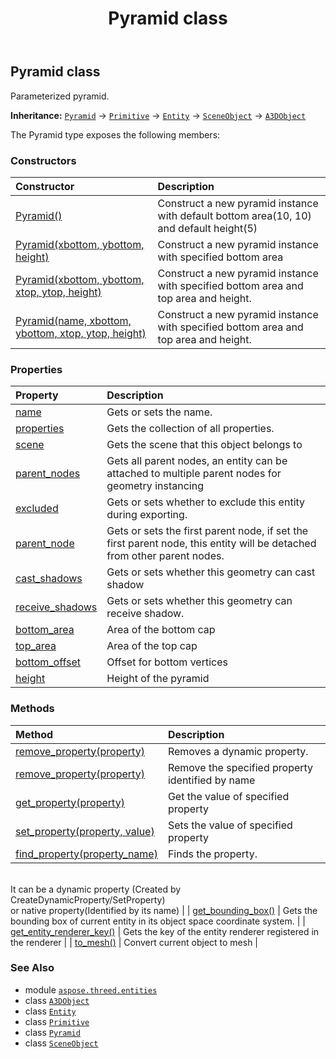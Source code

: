 ﻿---
title: Pyramid class
second_title: Aspose.3D for Python via .NET API References
description: 
type: docs
weight: 290
url: /python-net/aspose.threed.entities/pyramid/
is_root: false
---

## Pyramid class

Parameterized pyramid.



**Inheritance:** [`Pyramid`](/3d/python-net/aspose.threed.entities/pyramid) → 
[`Primitive`](/3d/python-net/aspose.threed.entities/primitive) → 
[`Entity`](/3d/python-net/aspose.threed/entity) → 
[`SceneObject`](/3d/python-net/aspose.threed/sceneobject) → 
[`A3DObject`](/3d/python-net/aspose.threed/a3dobject)



The Pyramid type exposes the following members:

### Constructors
| Constructor | Description |
| :- | :- |
| [Pyramid()](/3d/python-net/aspose.threed.entities/pyramid/__init__/#) | Construct a new pyramid instance with default bottom area(10, 10) and default height(5) |
| [Pyramid(xbottom, ybottom, height)](/3d/python-net/aspose.threed.entities/pyramid/__init__/#float-float-float) | Construct a new pyramid instance with specified bottom area |
| [Pyramid(xbottom, ybottom, xtop, ytop, height)](/3d/python-net/aspose.threed.entities/pyramid/__init__/#float-float-float-float-float) | Construct a new pyramid instance with specified bottom area and top area and height. |
| [Pyramid(name, xbottom, ybottom, xtop, ytop, height)](/3d/python-net/aspose.threed.entities/pyramid/__init__/#str-float-float-float-float-float) | Construct a new pyramid instance with specified bottom area and top area and height. |


### Properties
| Property | Description |
| :- | :- |
| [name](/3d/python-net/aspose.threed.entities/pyramid/name) | Gets or sets the name. |
| [properties](/3d/python-net/aspose.threed.entities/pyramid/properties) | Gets the collection of all properties. |
| [scene](/3d/python-net/aspose.threed.entities/pyramid/scene) | Gets the scene that this object belongs to |
| [parent_nodes](/3d/python-net/aspose.threed.entities/pyramid/parent_nodes) | Gets all parent nodes, an entity can be attached to multiple parent nodes for geometry instancing |
| [excluded](/3d/python-net/aspose.threed.entities/pyramid/excluded) | Gets or sets whether to exclude this entity during exporting. |
| [parent_node](/3d/python-net/aspose.threed.entities/pyramid/parent_node) | Gets or sets the first parent node, if set the first parent node, this entity will be detached from other parent nodes. |
| [cast_shadows](/3d/python-net/aspose.threed.entities/pyramid/cast_shadows) | Gets or sets whether this geometry can cast shadow |
| [receive_shadows](/3d/python-net/aspose.threed.entities/pyramid/receive_shadows) | Gets or sets whether this geometry can receive shadow. |
| [bottom_area](/3d/python-net/aspose.threed.entities/pyramid/bottom_area) | Area of the bottom cap |
| [top_area](/3d/python-net/aspose.threed.entities/pyramid/top_area) | Area of the top cap |
| [bottom_offset](/3d/python-net/aspose.threed.entities/pyramid/bottom_offset) | Offset for bottom vertices |
| [height](/3d/python-net/aspose.threed.entities/pyramid/height) | Height of the pyramid |


### Methods
| Method | Description |
| :- | :- |
| [remove_property(property)](/3d/python-net/aspose.threed.entities/pyramid/remove_property/#Property) | Removes a dynamic property. |
| [remove_property(property)](/3d/python-net/aspose.threed.entities/pyramid/remove_property/#str) | Remove the specified property identified by name |
| [get_property(property)](/3d/python-net/aspose.threed.entities/pyramid/get_property/#str) | Get the value of specified property |
| [set_property(property, value)](/3d/python-net/aspose.threed.entities/pyramid/set_property/#str-any) | Sets the value of specified property |
| [find_property(property_name)](/3d/python-net/aspose.threed.entities/pyramid/find_property/#str) | Finds the property.<br/>It can be a dynamic property (Created by CreateDynamicProperty/SetProperty) <br/>or native property(Identified by its name) |
| [get_bounding_box()](/3d/python-net/aspose.threed.entities/pyramid/get_bounding_box/#) | Gets the bounding box of current entity in its object space coordinate system. |
| [get_entity_renderer_key()](/3d/python-net/aspose.threed.entities/pyramid/get_entity_renderer_key/#) | Gets the key of the entity renderer registered in the renderer |
| [to_mesh()](/3d/python-net/aspose.threed.entities/pyramid/to_mesh/#) | Convert current object to mesh |



### See Also
* module [`aspose.threed.entities`](..)
* class [`A3DObject`](/3d/python-net/aspose.threed/a3dobject)
* class [`Entity`](/3d/python-net/aspose.threed/entity)
* class [`Primitive`](/3d/python-net/aspose.threed.entities/primitive)
* class [`Pyramid`](/3d/python-net/aspose.threed.entities/pyramid)
* class [`SceneObject`](/3d/python-net/aspose.threed/sceneobject)
